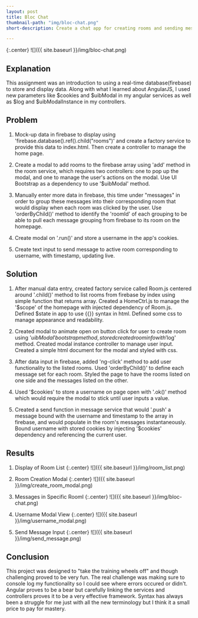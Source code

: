 ```yaml
---
layout: post
title: Bloc Chat
thumbnail-path: "img/bloc-chat.png"
short-description: Create a chat app for creating rooms and sending messages

---
```


{:.center}
![]({{ site.baseurl }}/img/bloc-chat.png)

## Explanation

This assignment was an introduction to using a real-time database(firebase) to store and display data. Along with what I learned about AngularJS, I used new parameters like $cookies and $uibModal in my angular services as well as $log and $uibModalInstance in my controllers.

## Problem

1. Mock-up data in firebase to display using 'firebase.database().ref().child("rooms")' and create a factory service to provide this data to index.html. Then create a controller to manage the home page.

2. Create a modal to add rooms to the firebase array using 'add' method in the room service, which requires two controllers: one to pop up the modal, and one to manage the user's actions on the modal. Use UI Bootstrap as a dependency to use '$uibModal' method.

3. Manually enter more data in firebase, this time under "messages" in order to group these messages into their corresponding room that would display when each room was clicked by the user. Use 'orderByChild()' method to identify the 'roomId' of each grouping to be able to pull each message grouping from firebase to its room on the homepage.

4. Create modal on '.run()' and store a username in the app's cookies.

5. Create text input to send message to active room corresponding to username, with timestamp, updating live.

## Solution

1. After manual data entry, created factory service called Room.js centered around '.child()' method to list rooms from firebase by index using simple function that returns array. Created a HomeCtrl.js to manage the '$scope' of the homepage with injected dependency of Room.js. Defined $state in app to use {{}} syntax in html. Defined some css to manage appearance and readability.

2. Created modal to animate open on button click for user to create room using '$uibModal' bootstrap method, stored created room info with '$log' method. Created modal instance controller to manage user input. Created a simple html document for the modal and styled with css.

3. After data input in firebase, added 'ng-click' method to add user functionality to the listed rooms. Used 'orderByChild()' to define each message set for each room. Styled the page to have the rooms listed on one side and the messages listed on the other.

4. Used '$cookies' to store a username on page open with '.ok()' method which would require the modal to stick until user inputs a value.

5. Created a send function in message service that would '.push' a message bound with the username and timestamp to the array in firebase, and would populate in the room's messages instantaneously. Bound username with stored cookies by injecting '$cookies' dependency and referencing the current user.

## Results
1. Display of Room List
{:.center}
![]({{ site.baseurl }}/img/room_list.png)

2. Room Creation Modal
{:.center}
![]({{ site.baseurl }}/img/create_room_modal.png)

3. Messages in Specific RoomI
{:.center}
![]({{ site.baseurl }}/img/bloc-chat.png)

4. Username Modal View
{:.center}
![]({{ site.baseurl }}/img/username_modal.png)

5. Send Message Input
{:.center}
![]({{ site.baseurl }}/img/send_message.png)

## Conclusion

This project was designed to "take the training wheels off" and though challenging proved to be very fun. The real challenge was making sure to console log my functionality so I could see where errors occured or didn't. Angular proves to be a bear but carefully linking the services and controllers proves it to be a very effective framework. Syntax has always been a struggle for me just with all the new terminology but I think it a small price to pay for mastery.
